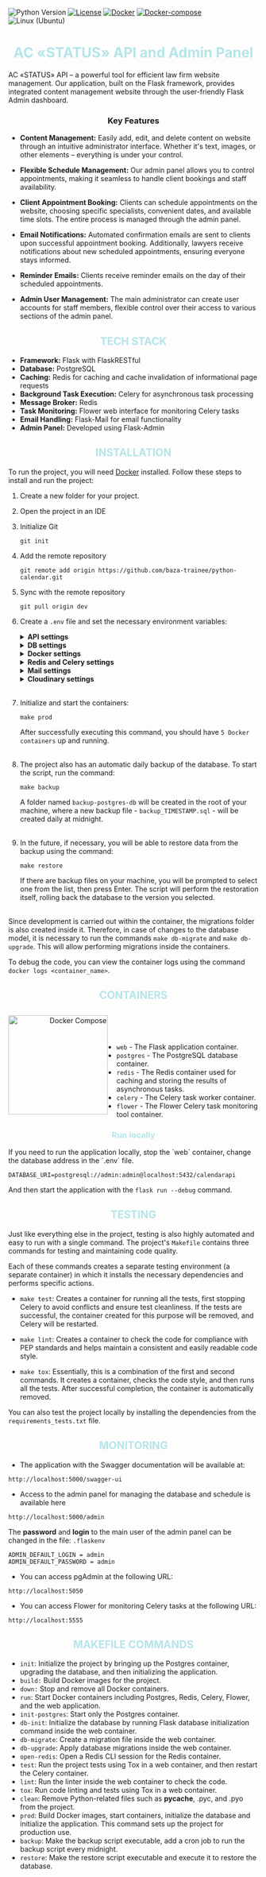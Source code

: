 ![Python Version](https://img.shields.io/badge/python-3.11-blue.svg)
[![License](https://img.shields.io/badge/license-MIT-green.svg)](https://opensource.org/licenses/MIT)
[![Docker](https://img.shields.io/badge/docker-blue.svg)](https://www.digitalocean.com/community/tutorials/how-to-install-and-use-docker-on-ubuntu-22-04)
[![Docker-compose](https://img.shields.io/badge/docker-compose-orange.svg)](https://www.digitalocean.com/community/tutorials/how-to-install-and-use-docker-compose-on-ubuntu-22-04)
![Linux (Ubuntu)](https://img.shields.io/badge/linux-ubuntu-green.svg)

<h1 align="center" style="color: #B5E5E8;">AC «STATUS» API and Admin Panel</h1>


AC «STATUS» API – a powerful tool for efficient law firm website management. Our application, built on the Flask framework, provides integrated content management website through the user-friendly Flask Admin dashboard.

<h3 align="center">Key Features</h3>

- **Content Management:** Easily add, edit, and delete content on website through an intuitive administrator interface. Whether it's text, images, or other elements – everything is under your control.

- **Flexible Schedule Management:** Our admin panel allows you to control appointments, making it seamless to handle client bookings and staff availability.

- **Client Appointment Booking:** Clients can schedule appointments on the website, choosing specific specialists, convenient dates, and available time slots. The entire process is managed through the admin panel.

- **Email Notifications:** Automated confirmation emails are sent to clients upon successful appointment booking. Additionally, lawyers receive notifications about new scheduled appointments, ensuring everyone stays informed.

- **Reminder Emails:** Clients receive reminder emails on the day of their scheduled appointments.

- **Admin User Management:** The main administrator can create user accounts for staff members, flexible control over their access to various sections of the admin panel.

<h2 align="center" style="color: #B5E5E8;">TECH STACK</h2>

- **Framework:** Flask with FlaskRESTful
- **Database:** PostgreSQL
- **Caching:** Redis for caching and cache invalidation of informational page requests
- **Background Task Execution:** Celery for asynchronous task processing
- **Message Broker:** Redis
- **Task Monitoring:** Flower web interface for monitoring Celery tasks
- **Email Handling:** Flask-Mail for email functionality
- **Admin Panel:** Developed using Flask-Admin

<h2 align="center" style="color: #B5E5E8;">INSTALLATION</h2>

To run the project, you will need [Docker](https://www.docker.com/) installed. Follow these steps to install and run the project:

1. Create a new folder for your project.

2. Open the project in an IDE

3. Initialize Git

    ```
    git init
    ```
4. Add the remote repository
    ```
    git remote add origin https://github.com/baza-trainee/python-calendar.git
    ```
5. Sync with the remote repository

    ```
    git pull origin dev
    ```


6. Create a `.env` file and set the necessary environment variables:

    <details class="custom-details">
    <summary><b>API settings</b></summary>
    <p class="custom-details-description"><i>Variable for configuring API.</i></p>

    <b class="variable-name">FLASK_ENV</b>=<span class="variable-value">development</span><br>
    <b class="variable-name">FLASK_APP</b>=<span class="variable-value">calendarapi.app:create_app</span><br>
    <b class="variable-name">SECRET_KEY</b>=<span class="variable-value">the_most_secret_key_in_the_world</span><br>
    <b class="variable-name">ADMIN_DEFAULT_LOGIN</b>=<span class="variable-value">admin</span><br>
    <b class="variable-name">ADMIN_DEFAULT_PASSWORD</b>=<span class="variable-value">admin</span><br>
    <b class="variable-name">MAIN_PAGE_URL</b>=<span class="variable-value">http://yourfrontend.com/main</span><br>

    </details>

    <details class="custom-details">
    <summary><b>DB settings</b></summary>
    <p class="custom-details-description"><i>Variables for database and the project configuration.</i></p>

    <b>DATABASE_URI</b>=<span class="variable-value">postgresql://admin:admin@postgres:5432/calendarapi</span><br>
    </details>

    <details class="custom-details">
    <summary><b>Docker settings</b></summary>
    <p class="custom-details-description"><i>Variable for configuring Docker containers.</i></p>

    <b class="variable-name">POSTGRES_DB</b>=<span class="variable-value">calendarapi</span><br>
    <b class="variable-name">POSTGRES_USER</b>=<span class="variable-value">admin</span><br>
    <b class="variable-name">POSTGRES_PASSWORD</b>=<span class="variable-value">admin</span>
    </details>

    <details class="custom-details">
    <summary><b>Redis and Celery settings</b></summary>
    <p class="custom-details-description"><i>Variable for configuring Redis and Celery containers.</i></p>

    <b class="variable-name">REDIS_PASS</b>=<span class="variable-value">strong_password123</span><br>
    <b class="variable-name">REDIS_PORT</b>=<span class="variable-value">1111</span><br>
    <b class="variable-name">CELERY_BROKER_URL</b>=<span class="variable-value">redis://default:strong_password123@redis:1111</span><br>

    <b class="variable-name">CELERY_RESULT_BACKEND_URL</b>=<span class="variable-value">redis://default:strong_password123@redis:1111</span>
    </details>


    <details class="custom-details">
    <summary><b>Mail settings</b></summary>
    <p class="custom-details-description"><i>Variable for configuring Mail service.</i></p>

    <b class="variable-name">MAIL_SERVER</b>=<span class="variable-value">smtp.gmail.com</span><br>
    <b class="variable-name">MAIL_PORT</b>=<span class="variable-value">587</span><br>
    <b class="variable-name">MAIL_USERNAME</b>=<span class="variable-value">your_mail@gmail.com</span><br>
    <b class="variable-name">MAIL_PASSWORD</b>=<span class="variable-value">your_mail_api_key</span>
    </details>

    <details class="custom-details">
    <summary><b>Cloudinary settings</b></summary>
    <p class="custom-details-description"><i>Variable for configuring Cloudinary service.</i></p>

    <b class="variable-name">CLOUD_NAME</b>=<span class="variable-value">yourcloudname</span><br>
    <b class="variable-name">API_KEY</b>=<span class="variable-value">yourapikey</span><br>
    <b class="variable-name">API_SECRET</b>=<span class="variable-value">yourapisecret</span><br>
    </details>
    <br>

7. Initialize and start the containers:

    ```
    make prod
    ```

    After successfully executing this command, you should have `5 Docker containers` up and running.<br><br>

8. The project also has an automatic daily backup of the database. To start the script, run the command:
    ```
    make backup
    ```
    A folder named `backup-postgres-db` will be created in the root of your machine, where a new backup file - `backup_TIMESTAMP.sql` - will be created daily at midnight.<br><br>

9. In the future, if necessary, you will be able to restore data from the backup using the command:
    ```
    make restore
    ```
    If there are backup files on your machine, you will be prompted to select one from the list, then press Enter. The script will perform the restoration itself, rolling back the database to the version you selected.<br><br>

Since development is carried out within the container, the migrations folder is also created inside it. Therefore, in case of changes to the database model, it is necessary to run the commands `make db-migrate` and `make db-upgrade`. This will allow performing migrations inside the containers.

To debug the code, you can view the container logs using the command `docker logs <container_name>`. <br>

<h2 align="center" style="color: #B5E5E8;">CONTAINERS</h2>

<div style="text-align: right;">
    <div style="float: left; padding-right: 15px; padding-top: 10px">
        <img src="https://raw.githubusercontent.com/docker/compose/master/logo.png" alt="Docker Compose" align="left" width="200">
    </div>
    <br>
    <br>
    <br>
</div>

- `web` - The Flask application container.
- `postgres` - The PostgreSQL database container.
- `redis` - The Redis container used for caching and storing the results of asynchronous tasks.
- `celery` - The Celery task worker container.
- `flower` - The Flower Celery task monitoring tool container.


<h3 align="center" style="color: #B5E5E8;">Run locally</h3>
If you need to run the application locally, stop the `web` container, change the database address in the `.env` file. 

```
DATABASE_URI=postgresql://admin:admin@localhost:5432/calendarapi
```
And then start the application with the `flask run --debug` command.

<h2 align="center" style="color: #B5E5E8;">TESTING</h2>

Just like everything else in the project, testing is also highly automated and easy to run with a single command. The project's `Makefile` contains three commands for testing and maintaining code quality.

Each of these commands creates a separate testing environment (a separate container) in which it installs the necessary dependencies and performs specific actions.


- `make test`: Creates a container for running all the tests, first stopping Celery to avoid conflicts and ensure test cleanliness. If the tests are successful, the container created for this purpose will be removed, and Celery will be restarted.

- `make lint`: Creates a container to check the code for compliance with PEP standards and helps maintain a consistent and easily readable code style.

- `make tox`: Essentially, this is a combination of the first and second commands. It creates a container, checks the code style, and then runs all the tests. After successful completion, the container is automatically removed.

You can also test the project locally by installing the dependencies from the `requirements_tests.txt` file.


<h2 align="center" style="color: #B5E5E8;">MONITORING</h2>

- The application with the Swagger documentation will be available at:
```
http://localhost:5000/swagger-ui
```
- Access to the admin panel for managing the database and schedule is available here
```
http://localhost:5000/admin
```
The **password** and **login** to the main user of the admin panel can be changed in the file: `.flaskenv`
```
ADMIN_DEFAULT_LOGIN = admin
ADMIN_DEFAULT_PASSWORD = admin
```
- You can access pgAdmin at the following URL: 
```
http://localhost:5050
```
- You can access Flower for monitoring Celery tasks at the following URL:
```
http://localhost:5555
```

<h2 align="center" style="color: #B5E5E8;">MAKEFILE COMMANDS</h2>

- `init`: Initialize the project by bringing up the Postgres container, upgrading the database, and then initializing the application.
- `build:` Build Docker images for the project.
- `down:` Stop and remove all Docker containers.
- `run`: Start Docker containers including Postgres, Redis, Celery, Flower, and the web application.
- `init-postgres`: Start only the Postgres container.
- `db-init`: Initialize the database by running Flask database initialization command inside the web container.
- `db-migrate`: Create a migration file inside the web container.
- `db-upgrade`: Apply database migrations inside the web container.
- `open-redis`: Open a Redis CLI session for the Redis container.
- `test`: Run the project tests using Tox in a web container, and then restart the Celery container.
- `lint`: Run the linter inside the web container to check the code.
- `tox`: Run code linting and tests using Tox in a web container.
- `clean`: Remove Python-related files such as __pycache__, .pyc, and .pyo from the project.
- `prod`: Build Docker images, start containers, initialize the database and initialize the application. This command sets up the project for production use.
- `backup`: Make the backup script executable, add a cron job to run the backup script every midnight.
- `restore`: Make the restore script executable and execute it to restore the database.
